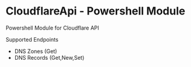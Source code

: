 # CloudflareApi - Powershell Module
Powershell Module for Cloudflare API

Supported Endpoints
- DNS Zones (Get)
- DNS Records (Get,New,Set)
